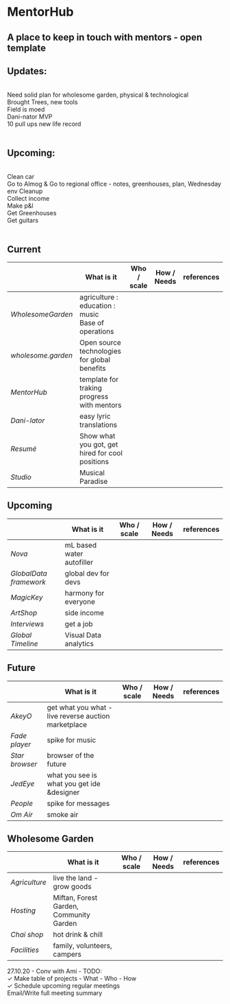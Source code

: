 # MentorHub
## A place to keep in touch with mentors - open template

## Updates:<br>
<br>
  Need solid plan for wholesome garden, physical & technological<br>
  Brought Trees, new tools<br>
  Field is moed<br>
  Dani-nator MVP<br>
  10 pull ups new life record<br>
<br>

## Upcoming:<br>
<br>
  Clean car<br>
  Go to Almog & Go to regional office - notes, greenhouses, plan, Wednesday<br>
  env Cleanup <br>
  Collect income<br>
  Make p&l<br>
  Get Greenhouses<br>
  Get guitars <br>
<br>

## Current
|    | What is it | Who / scale | How / Needs | references |
| ------------- | ------------- | ------- | ------- | ------ |
| *WholesomeGarden*  | agriculture : education : music <br> Base of operations  |
| *wholesome.garden*   | Open source technologies for global benefits  |
| *MentorHub*  | template for traking progress with mentors  |
| *Dani-lator*  | easy lyric translations  |
| *Resumé*  | Show what you got, get hired for cool positions     |
| *Studio* | Musical Paradise |


## Upcoming
|    | What is it | Who / scale | How / Needs | references |
| ------------- | ------------- | ------- | ------- | ------ |
| *Nova*  | mL based water autofiller  |
| *GlobalData framework*   | global dev for devs  |
| *MagicKey*  | harmony for everyone  |
| *ArtShop*  | side income  |
| *Interviews* | get a job |
| *Global Timeline* | Visual Data analytics |




## Future
|    | What is it | Who / scale | How / Needs | references |
| ------------- | -------------------------------- | ------- | ------ | ------- |
| *AkeyO*  | get what you what - live reverse auction marketplace     |
| *Fade player*  | spike for music  |
| *Star browser*  | browser of the future  |
| *JedEye* | what you see is what you get ide &designer |
| *People*  | spike for messages  |
| *Om Air*  | smoke air  |


## Wholesome Garden
|    | What is it | Who / scale | How / Needs | references |
| ------------- | -------------------------------- | ------- | ------ | ------- |
| *Agriculture*  | live the land - grow goods     |
| *Hosting*  | Miftan, Forest Garden, Community Garden  |
| *Chai shop*  | hot drink & chill  |
| *Facilities* | family, volunteers, campers |

27.10.20 - Conv with Ami - TODO:<br>
✓ Make table of projects - What - Who - How<br>
✓ Schedule upcoming regular meetings<br>
Email/Write full meeting summary<br>
